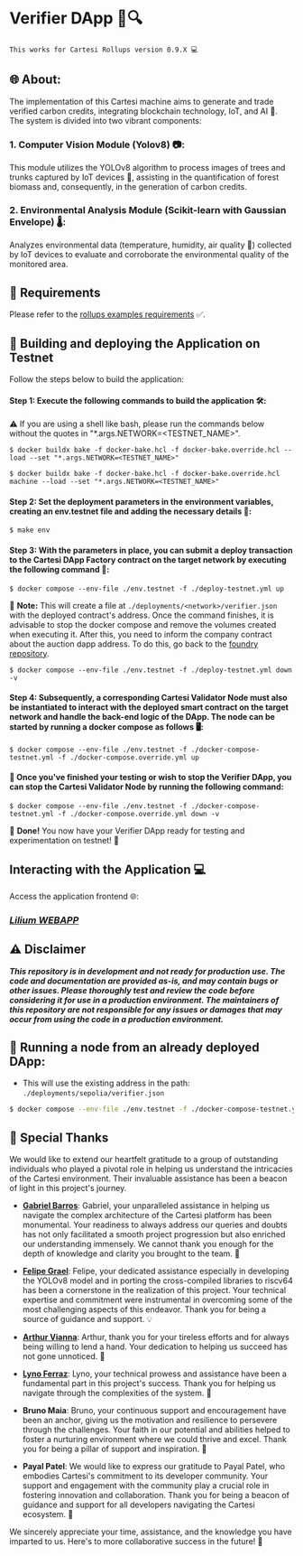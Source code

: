 # Verifier DApp 🌳🔍

```
This works for Cartesi Rollups version 0.9.X 💻
```

## 🌐 **About:**
The implementation of this Cartesi machine aims to generate and trade verified carbon credits, integrating blockchain technology, IoT, and AI 💼. The system is divided into two vibrant components:

### 1. **Computer Vision Module (Yolov8) 📷:**
This module utilizes the YOLOv8 algorithm to process images of trees and trunks captured by IoT devices 🌲, assisting in the quantification of forest biomass and, consequently, in the generation of carbon credits.

### 2. **Environmental Analysis Module (Scikit-learn with Gaussian Envelope) 🌡️:**
Analyzes environmental data (temperature, humidity, air quality 💨) collected by IoT devices to evaluate and corroborate the environmental quality of the monitored area.

## 🔧 Requirements
Please refer to the [rollups examples requirements](https://github.com/cartesi/rollups-examples/tree/main/README.md#requirements) ✅.

## 🚀 Building and deploying the Application on Testnet

Follow the steps below to build the application:

#### **Step 1:** Execute the following commands to build the application 🛠️:

⚠️ If you are using a shell like bash, please run the commands below without the quotes in "*.args.NETWORK=<TESTNET_NAME>".

```shell
$ docker buildx bake -f docker-bake.hcl -f docker-bake.override.hcl --load --set "*.args.NETWORK=<TESTNET_NAME>"
```

```shell
$ docker buildx bake -f docker-bake.hcl -f docker-bake.override.hcl machine --load --set "*.args.NETWORK=<TESTNET_NAME>"
```

#### **Step 2:** Set the deployment parameters in the environment variables, creating an env.testnet file and adding the necessary details 📝:

```shell
$ make env
```

#### **Step 3:** With the parameters in place, you can submit a deploy transaction to the Cartesi DApp Factory contract on the target network by executing the following command 💫:

```shell
$ docker compose --env-file ./env.testnet -f ./deploy-testnet.yml up
```

📝 **Note:** This will create a file at `./deployments/<network>/verifier.json` with the deployed contract's address. Once the command finishes, it is advisable to stop the docker compose and remove the volumes created when executing it. After this, you need to inform the company contract about the auction dapp address. To do this, go back to the [foundry repository](https://github.com/Lilium-DApp/foundry).

```shell
$ docker compose --env-file ./env.testnet -f ./deploy-testnet.yml down -v
```

#### **Step 4:** Subsequently, a corresponding Cartesi Validator Node must also be instantiated to interact with the deployed smart contract on the target network and handle the back-end logic of the DApp. The node can be started by running a docker compose as follows 🖥️:

```shell
$ docker compose --env-file ./env.testnet -f ./docker-compose-testnet.yml -f ./docker-compose.override.yml up
```

#### 🔎 Once you've finished your testing or wish to stop the Verifier DApp, you can stop the Cartesi Validator Node by running the following command:

```shell
$ docker compose --env-file ./env.testnet -f ./docker-compose-testnet.yml -f ./docker-compose.override.yml down -v
```

💼 **Done!** You now have your Verifier DApp ready for testing and experimentation on testnet! 🎉

## Interacting with the Application 💻

Access the application frontend 🌐: 

### [***Lilium WEBAPP***](https://frontend-orcin-psi.vercel.app/)

## ⚠️ Disclaimer

***This repository is in development and not ready for production use. The code and documentation are provided as-is, and may contain bugs or other issues. Please thoroughly test and review the code before considering it for use in a production environment. The maintainers of this repository are not responsible for any issues or damages that may occur from using the code in a production environment.***

## 🚀 Running a node from an already deployed DApp:

- This will use the existing address in the path: `./deployments/sepolia/verifier.json`

```bash
$ docker compose --env-file ./env.testnet -f ./docker-compose-testnet.yml -f ./docker-compose.override-sepolia.yml up
```

## 🌟 Special Thanks

We would like to extend our heartfelt gratitude to a group of outstanding individuals who played a pivotal role in helping us understand the intricacies of the Cartesi environment. Their invaluable assistance has been a beacon of light in this project's journey.

- [**Gabriel Barros**](https://github.com/gbarros): Gabriel, your unparalleled assistance in helping us navigate the complex architecture of the Cartesi platform has been monumental. Your readiness to always address our queries and doubts has not only facilitated a smooth project progression but also enriched our understanding immensely. We cannot thank you enough for the depth of knowledge and clarity you brought to the team. 🌟

- [**Felipe Grael**](https://github.com/felipefg): Felipe, your dedicated assistance especially in developing the YOLOv8 model and in porting the cross-compiled libraries to riscv64 has been a cornerstone in the realization of this project. Your technical expertise and commitment were instrumental in overcoming some of the most challenging aspects of this endeavor. Thank you for being a source of guidance and support. 💡

- [**Arthur Vianna**](https://github.com/arthuravianna): Arthur, thank you for your tireless efforts and for always being willing to lend a hand. Your dedication to helping us succeed has not gone unnoticed. 🙌

- [**Lyno Ferraz**](https://github.com/lynoferraz): Lyno, your technical prowess and assistance have been a fundamental part in this project's success. Thank you for helping us navigate through the complexities of the system. 💪

- **Bruno Maia**: Bruno, your continuous support and encouragement have been an anchor, giving us the motivation and resilience to persevere through the challenges. Your faith in our potential and abilities helped to foster a nurturing environment where we could thrive and excel. Thank you for being a pillar of support and inspiration. 🌱
  
- **Payal Patel**: We would like to express our gratitude to Payal Patel, who embodies Cartesi's commitment to its developer community. Your support and engagement with the community play a crucial role in fostering innovation and collaboration. Thank you for being a beacon of guidance and support for all developers navigating the Cartesi ecosystem. 🙌

We sincerely appreciate your time, assistance, and the knowledge you have imparted to us. Here's to more collaborative success in the future! 🎉
